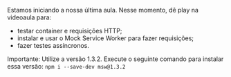 Estamos iniciando a nossa última aula. Nesse momento, dê play na videoaula para: 

- testar container e requisições HTTP;
- instalar e usar o Mock Service Worker para fazer requisições;
- fazer testes assíncronos.

Importante: Utilize a versão 1.3.2. Execute o seguinte comando para instalar essa versão: `npm i --save-dev msw@1.3.2`